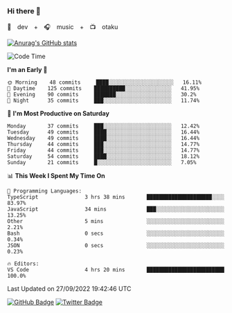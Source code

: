 ### Hi there 👋

🚀　dev　+　🎧　music　+　📺　otaku


[![Anurag's GitHub stats](https://github-readme-stats.vercel.app/api?username=koheitasaka&count_private=true&show_icons=true&theme=monokai)](https://github.com/koheitasaka/github-readme-stats)

<!--START_SECTION:waka-->
![Code Time](http://img.shields.io/badge/Code%20Time-1%2C090%20hrs%2019%20mins-blue)

**I'm an Early 🐤** 

```text
🌞 Morning    48 commits     ████░░░░░░░░░░░░░░░░░░░░░   16.11% 
🌆 Daytime    125 commits    ██████████░░░░░░░░░░░░░░░   41.95% 
🌃 Evening    90 commits     ███████░░░░░░░░░░░░░░░░░░   30.2% 
🌙 Night      35 commits     ███░░░░░░░░░░░░░░░░░░░░░░   11.74%

```
📅 **I'm Most Productive on Saturday** 

```text
Monday       37 commits     ███░░░░░░░░░░░░░░░░░░░░░░   12.42% 
Tuesday      49 commits     ████░░░░░░░░░░░░░░░░░░░░░   16.44% 
Wednesday    49 commits     ████░░░░░░░░░░░░░░░░░░░░░   16.44% 
Thursday     44 commits     ███░░░░░░░░░░░░░░░░░░░░░░   14.77% 
Friday       44 commits     ███░░░░░░░░░░░░░░░░░░░░░░   14.77% 
Saturday     54 commits     ████░░░░░░░░░░░░░░░░░░░░░   18.12% 
Sunday       21 commits     █░░░░░░░░░░░░░░░░░░░░░░░░   7.05%

```


📊 **This Week I Spent My Time On** 

```text
💬 Programming Languages: 
TypeScript               3 hrs 38 mins       █████████████████████░░░░   83.97% 
JavaScript               34 mins             ███░░░░░░░░░░░░░░░░░░░░░░   13.25% 
Other                    5 mins              ░░░░░░░░░░░░░░░░░░░░░░░░░   2.21% 
Bash                     0 secs              ░░░░░░░░░░░░░░░░░░░░░░░░░   0.34% 
JSON                     0 secs              ░░░░░░░░░░░░░░░░░░░░░░░░░   0.23%

🔥 Editors: 
VS Code                  4 hrs 20 mins       █████████████████████████   100.0%

```


 Last Updated on 27/09/2022 19:42:46 UTC
<!--END_SECTION:waka-->

[![GitHub Badge](https://img.shields.io/badge/GitHub-100000?style=for-the-badge&logo=github&logoColor=white)](https://github.com/koheitasaka)
[![Twitter Badge](https://img.shields.io/badge/Twitter-1DA1F2?style=for-the-badge&logo=twitter&logoColor=white)](https://twitter.com/sleep_asleep_)
